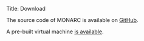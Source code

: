 Title: Download

The source code of MONARC is available on [GitHub](https://github.com/CASES-LU).

A pre-built virtual machine
[is available](https://github.com/CASES-LU/Monarc_demo).
